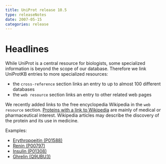 ```yaml
---
title: UniProt release 10.5
type: releaseNotes
date: 2007-05-15
categories: release
---
```


# Headlines

While UniProt is a central resource for biologists, some specialized information is beyond the scope of our database. Therefore we link UniProtKB entries to more specialized resources:

- the `cross-reference` section links an entry to up to almost 100 different databases
- the `web resource` section links an entry to other related web pages

We recently added links to the free encyclopedia Wikipedia in the `web resource` section. [Proteins with a link to Wikipedia](https://www.uniprot.org/uniprotkb?query=web:wikipedia) are mainly of medical or pharmaceutical interest. Wikipedia articles may describe the discovery of the protein and its use in medicine.

Examples:

- [Erythropoeitin (P01588)](https://www.uniprot.org/uniprotkb/P01588#section_web)
- [Renin (P00797)](https://www.uniprot.org/uniprotkb/P00797#section_web)
- [Insulin (P01308)](https://www.uniprot.org/uniprotkb/P01308#section_web)
- [Ghrelin (Q9UBU3)](https://www.uniprot.org/uniprotkb/Q9UBU3#section_web)
